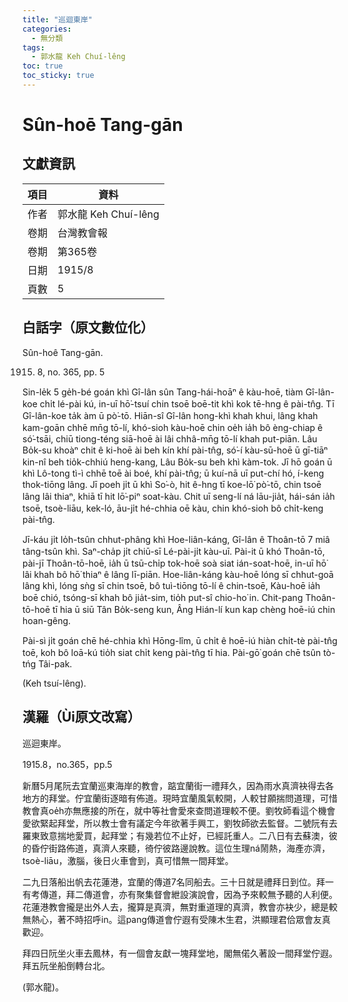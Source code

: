```yaml
---
title: "巡迴東岸"
categories:
  - 無分類
tags:
  - 郭水龍 Keh Chuí-lêng
toc: true
toc_sticky: true
---
```


# Sûn-hoē Tang-gān

## 文獻資訊

| 項目 | 資料 |
|---|---|
| 作者 | 郭水龍 Keh Chuí-lêng |
| 卷期 | 台灣教會報 |
| 卷期 | 第365卷 |
| 日期 | 1915/8 |
| 頁數 | 5 |

## 白話字（原文數位化）

Sûn-hoê Tang-gān.

1915. 8, no. 365, pp. 5

Sin-le̍k 5 ge̍h-bé goán khì Gî-lân sûn Tang-hái-hoāⁿ ê kàu-hoē, tiàm Gî-lân-koe chi̍t lé-pài kú, in-uī hō͘-tsuí chin tsoē boē-tit khì kok tē-hng ê pài-tn̂g. Tī Gî-lân-koe ta̍k àm ū pò͘-tō. Hiān-sî Gî-lân hong-khì khah khui, lâng khah kam-goān chhē mn̄g tō-lí, khó-sioh kàu-hoē chin oe̍h ia̍h bô èng-chiap ê só͘-tsāi, chiū tiong-téng siā-hoē ài lâi chhâ-mn̄g tō-lí khah put-piān. Lâu Bo̍k-su khoàⁿ chit ê ki-hoē ài beh kín khí pài-tn̂g, só͘-í kàu-sū-hoē ū gī-tiāⁿ kin-nî beh tio̍k-chhiú heng-kang, Lâu Bo̍k-su beh khì kàm-tok. Jī hō goán ū khì Lô-tong tì-ì chhē toē ài boé, khí pài-tn̂g; ū kuí-nā uī put-chí hó, í-keng thok-tiōng lâng. Jī poeh ji̍t ū khì So͘-ò, hit ê-hng tī koe-lō͘ pò͘-tō, chin tsoē lâng lâi thiaⁿ, khiā tī hit lō͘-piⁿ soat-kàu. Chit uī seng-lí ná lāu-jia̍t, hái-sán ia̍h tsoē, tsoè-liāu, kek-ló, āu-ji̍t hé-chhia oē kàu, chin khó-sioh bô chi̍t-keng pài-tn̂g.

Jī-káu ji̍t lo̍h-tsûn chhut-phâng khì Hoe-liân-káng, Gî-lân ê Thoân-tō 7 miâ tâng-tsûn khì. Saⁿ-cha̍p ji̍t chiū-sī Lé-pài-ji̍t kàu-uī. Pài-it ū khó Thoân-tō, pài-jī Thoân-tō-hoē, ia̍h ū tsū-chi̍p tok-hoē soà siat ián-soat-hoē, in-uī hō͘ lâi khah bô hō͘ thiaⁿ ê lâng lī-piān. Hoe-liân-káng kàu-hoē lóng sī chhut-goā lâng khì, lóng sǹg sī chin tsoē, bô tuì-tiōng tō-lí ê chin-tsoē, Kàu-hoē ia̍h boē chió, tsóng-sī khah bô jia̍t-sim, tio̍h put-sî chio-ho͘ in. Chit-pang Thoân-tō-hoē tī hia ū siū Tân Bo̍k-seng kun, Âng Hián-lí kun kap chèng hoē-iú chin hoan-gêng.

Pài-sì ji̍t goán chē hé-chhia khì Hōng-lîm, ū chi̍t ê hoē-iú hiàn chi̍t-tè pài-tn̂g toē, koh bô loā-kú tio̍h siat chi̍t keng pài-tn̂g tī hia. Pài-gō͘ goán chē tsûn tò-tńg Tâi-pak.

(Keh tsuí-lêng).

## 漢羅（Ùi原文改寫）

巡迴東岸。

1915.8，no.365，pp.5

新曆5月尾阮去宜蘭巡東海岸的教會，踮宜蘭街一禮拜久，因為雨水真濟袂得去各地方的拜堂。佇宜蘭街逐暗有佈道。現時宜蘭風氣較開，人較甘願揣問道理，可惜教會真oe̍h亦無應接的所在，就中等社會愛來查問道理較不便。劉牧師看這个機會愛欲緊起拜堂，所以教士會有議定今年欲著手興工，劉牧師欲去監督。二號阮有去羅東致意揣地愛買，起拜堂；有幾若位不止好，已經託重人。二八日有去蘇澳，彼的昏佇街路佈道，真濟人來聽，徛佇彼路邊說教。這位生理ná鬧熱，海產亦濟，tsoè-liāu，激腦，後日火車會到，真可惜無一間拜堂。

二九日落船出帆去花蓮港，宜蘭的傳道7名同船去。三十日就是禮拜日到位。拜一有考傳道，拜二傳道會，亦有聚集督會紲設演說會，因為予來較無予聽的人利便。花蓮港教會攏是出外人去，攏算是真濟，無對重道理的真濟，教會亦袂少，總是較無熱心，著不時招呼in。這pang傳道會佇遐有受陳木生君，洪顯理君佮眾會友真歡迎。

拜四日阮坐火車去鳳林，有一個會友獻一塊拜堂地，閣無偌久著設一間拜堂佇遐。拜五阮坐船倒轉台北。

(郭水龍)。
